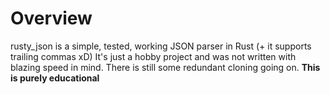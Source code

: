 # Overview
rusty_json is a simple, tested, working JSON parser in Rust (+ it supports trailing commas xD)
It's just a hobby project and was not written with blazing speed in mind. There is still some redundant cloning going on.
**This is purely educational**
